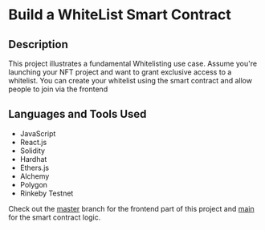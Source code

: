 # Build a WhiteList Smart Contract 

## Description

This project illustrates a fundamental Whitelisting use case. Assume you're launching your NFT project and want to grant exclusive access to a whitelist. You can create your whitelist using the smart contract and allow people to join via the frontend

## Languages and Tools Used

- JavaScript 
- React.js
- Solidity 
- Hardhat
- Ethers.js
- Alchemy
- Polygon 
- Rinkeby Testnet



Check out the [master](https://github.com/masiedu4/whitelist-smart-contract-solidity-/tree/master) branch for the frontend part of this project and [main](https://github.com/masiedu4/whitelist-smart-contract-solidity-/tree/main) for the smart contract logic.




